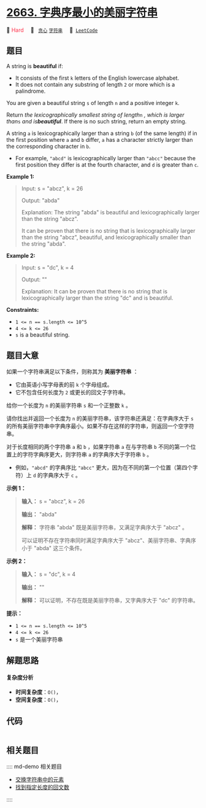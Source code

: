 # [2663. 字典序最小的美丽字符串](https://leetcode.com/problems/lexicographically-smallest-beautiful-string)

🔴 <font color=#ff334b>Hard</font>&emsp; 🔖&ensp; [`贪心`](/leetcode/outline/tag/greedy.md) [`字符串`](/leetcode/outline/tag/string.md)&emsp; 🔗&ensp;[`LeetCode`](https://leetcode.com/problems/lexicographically-smallest-beautiful-string)


## 题目

A string is **beautiful** if:

  * It consists of the first `k` letters of the English lowercase alphabet.
  * It does not contain any substring of length `2` or more which is a palindrome.

You are given a beautiful string `s` of length `n` and a positive integer `k`.

Return _the lexicographically smallest string of length_`n` _, which is larger
than_`s` _and is**beautiful**_. If there is no such string, return an empty
string.

A string `a` is lexicographically larger than a string `b` (of the same
length) if in the first position where `a` and `b` differ, `a` has a character
strictly larger than the corresponding character in `b`.

  * For example, `"abcd"` is lexicographically larger than `"abcc"` because the first position they differ is at the fourth character, and `d` is greater than `c`.



**Example 1:**

> Input: s = "abcz", k = 26
> 
> Output: "abda"
> 
> Explanation: The string "abda" is beautiful and lexicographically larger than the string "abcz".
> 
> It can be proven that there is no string that is lexicographically larger than the string "abcz", beautiful, and lexicographically smaller than the string "abda".

**Example 2:**

> Input: s = "dc", k = 4
> 
> Output: ""
> 
> Explanation: It can be proven that there is no string that is lexicographically larger than the string "dc" and is beautiful.

**Constraints:**

  * `1 <= n == s.length <= 10^5`
  * `4 <= k <= 26`
  * `s` is a beautiful string.


## 题目大意

如果一个字符串满足以下条件，则称其为 **美丽字符串** ：

  * 它由英语小写字母表的前 `k` 个字母组成。
  * 它不包含任何长度为 `2` 或更长的回文子字符串。

给你一个长度为 `n` 的美丽字符串 `s` 和一个正整数 `k` 。

请你找出并返回一个长度为 `n` 的美丽字符串，该字符串还满足：在字典序大于 `s`
的所有美丽字符串中字典序最小。如果不存在这样的字符串，则返回一个空字符串。

对于长度相同的两个字符串 `a` 和 `b` ，如果字符串 `a` 在与字符串 `b` 不同的第一个位置上的字符字典序更大，则字符串 `a`
的字典序大于字符串 `b` 。

  * 例如，`"abcd"` 的字典序比 `"abcc"` 更大，因为在不同的第一个位置（第四个字符）上 `d` 的字典序大于 `c` 。



**示例 1：**

> 
> 
> 
> 
> 
> **输入：** s = "abcz", k = 26
> 
> **输出：** "abda"
> 
> **解释：** 字符串 "abda" 既是美丽字符串，又满足字典序大于 "abcz" 。
> 
> 可以证明不存在字符串同时满足字典序大于 "abcz"、美丽字符串、字典序小于 "abda" 这三个条件。
> 
> 

**示例 2：**

> 
> 
> 
> 
> 
> **输入：** s = "dc", k = 4
> 
> **输出：** ""
> 
> **解释：** 可以证明，不存在既是美丽字符串，又字典序大于 "dc" 的字符串。



**提示：**

  * `1 <= n == s.length <= 10^5`
  * `4 <= k <= 26`
  * `s` 是一个美丽字符串


## 解题思路

#### 复杂度分析

- **时间复杂度**：`O()`，
- **空间复杂度**：`O()`，

## 代码

```javascript

```

## 相关题目

:::: md-demo 相关题目
- [交换字符串中的元素](https://leetcode.com/problems/smallest-string-with-swaps)
- [找到指定长度的回文数](https://leetcode.com/problems/find-palindrome-with-fixed-length)

::::
